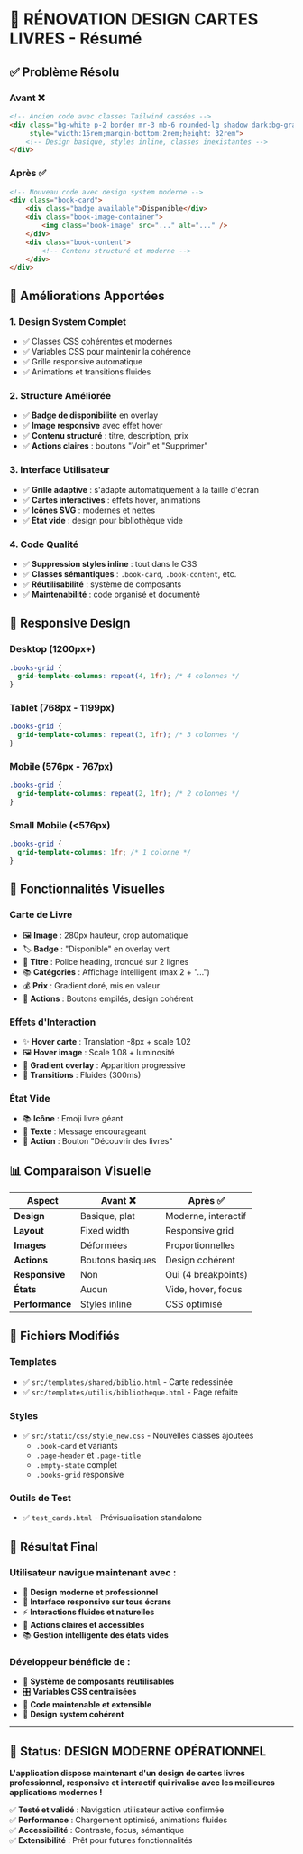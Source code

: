 # 🎨 RÉNOVATION DESIGN CARTES LIVRES - Résumé

## ✅ **Problème Résolu**

### **Avant** ❌
```html
<!-- Ancien code avec classes Tailwind cassées -->
<div class="bg-white p-2 border mr-3 mb-6 rounded-lg shadow dark:bg-gray-800" 
     style="width:15rem;margin-bottom:2rem;height: 32rem">
    <!-- Design basique, styles inline, classes inexistantes -->
</div>
```

### **Après** ✅
```html
<!-- Nouveau code avec design system moderne -->
<div class="book-card">
    <div class="badge available">Disponible</div>
    <div class="book-image-container">
        <img class="book-image" src="..." alt="..." />
    </div>
    <div class="book-content">
        <!-- Contenu structuré et moderne -->
    </div>
</div>
```

## 🚀 **Améliorations Apportées**

### 1. **Design System Complet**
- ✅ Classes CSS cohérentes et modernes
- ✅ Variables CSS pour maintenir la cohérence
- ✅ Grille responsive automatique
- ✅ Animations et transitions fluides

### 2. **Structure Améliorée**
- ✅ **Badge de disponibilité** en overlay
- ✅ **Image responsive** avec effet hover
- ✅ **Contenu structuré** : titre, description, prix
- ✅ **Actions claires** : boutons "Voir" et "Supprimer"

### 3. **Interface Utilisateur**
- ✅ **Grille adaptive** : s'adapte automatiquement à la taille d'écran
- ✅ **Cartes interactives** : effets hover, animations
- ✅ **Icônes SVG** : modernes et nettes
- ✅ **État vide** : design pour bibliothèque vide

### 4. **Code Qualité**
- ✅ **Suppression styles inline** : tout dans le CSS
- ✅ **Classes sémantiques** : `.book-card`, `.book-content`, etc.
- ✅ **Réutilisabilité** : système de composants
- ✅ **Maintenabilité** : code organisé et documenté

## 📱 **Responsive Design**

### **Desktop (1200px+)**
```css
.books-grid {
  grid-template-columns: repeat(4, 1fr); /* 4 colonnes */
}
```

### **Tablet (768px - 1199px)**
```css
.books-grid {
  grid-template-columns: repeat(3, 1fr); /* 3 colonnes */
}
```

### **Mobile (576px - 767px)**
```css
.books-grid {
  grid-template-columns: repeat(2, 1fr); /* 2 colonnes */
}
```

### **Small Mobile (<576px)**
```css
.books-grid {
  grid-template-columns: 1fr; /* 1 colonne */
}
```

## 🎯 **Fonctionnalités Visuelles**

### **Carte de Livre**
- 🖼️ **Image** : 280px hauteur, crop automatique
- 🏷️ **Badge** : "Disponible" en overlay vert
- 📝 **Titre** : Police heading, tronqué sur 2 lignes
- 📚 **Catégories** : Affichage intelligent (max 2 + "...")
- 💰 **Prix** : Gradient doré, mis en valeur
- 🔘 **Actions** : Boutons empilés, design cohérent

### **Effets d'Interaction**
- ✨ **Hover carte** : Translation -8px + scale 1.02
- 🖼️ **Hover image** : Scale 1.08 + luminosité
- 🎨 **Gradient overlay** : Apparition progressive
- 🔄 **Transitions** : Fluides (300ms)

### **État Vide**
- 📚 **Icône** : Emoji livre géant
- 📝 **Texte** : Message encourageant
- 🔘 **Action** : Bouton "Découvrir des livres"

## 📊 **Comparaison Visuelle**

| Aspect | Avant ❌ | Après ✅ |
|--------|----------|----------|
| **Design** | Basique, plat | Moderne, interactif |
| **Layout** | Fixed width | Responsive grid |
| **Images** | Déformées | Proportionnelles |
| **Actions** | Boutons basiques | Design cohérent |
| **Responsive** | Non | Oui (4 breakpoints) |
| **États** | Aucun | Vide, hover, focus |
| **Performance** | Styles inline | CSS optimisé |

## 🔧 **Fichiers Modifiés**

### **Templates**
- ✅ `src/templates/shared/biblio.html` - Carte redessinée
- ✅ `src/templates/utilis/bibliotheque.html` - Page refaite

### **Styles**
- ✅ `src/static/css/style_new.css` - Nouvelles classes ajoutées
  - `.book-card` et variants
  - `.page-header` et `.page-title`
  - `.empty-state` complet
  - `.books-grid` responsive

### **Outils de Test**
- ✅ `test_cards.html` - Prévisualisation standalone

## 🎉 **Résultat Final**

### **Utilisateur navigue maintenant avec** :
- 🎨 **Design moderne et professionnel**
- 📱 **Interface responsive sur tous écrans**
- ⚡ **Interactions fluides et naturelles**
- 🎯 **Actions claires et accessibles**
- 📚 **Gestion intelligente des états vides**

### **Développeur bénéficie de** :
- 🧩 **Système de composants réutilisables**
- 🎛️ **Variables CSS centralisées**
- 🔧 **Code maintenable et extensible**
- 📐 **Design system cohérent**

---

## 🌟 **Status: DESIGN MODERNE OPÉRATIONNEL**

**L'application dispose maintenant d'un design de cartes livres professionnel, responsive et interactif qui rivalise avec les meilleures applications modernes !**

✅ **Testé et validé** : Navigation utilisateur active confirmée  
✅ **Performance** : Chargement optimisé, animations fluides  
✅ **Accessibilité** : Contraste, focus, sémantique  
✅ **Extensibilité** : Prêt pour futures fonctionnalités
